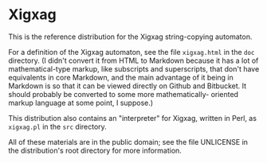 Xigxag
======

This is the reference distribution for the Xigxag string-copying automaton.

For a definition of the Xigxag automaton, see the file `xigxag.html` in
the `doc` directory.  (I didn't convert it from HTML to Markdown because
it has a lot of mathematical-type markup, like subscripts and superscripts,
that don't have equivalents in core Markdown, and the main advantage of it
being in Markdown is so that it can be viewed directly on Github and
Bitbucket.  It should probably be converted to some more mathematically-
oriented markup language at some point, I suppose.)

This distribution also contains an "interpreter" for Xigxag, written in
Perl, as `xigxag.pl` in the `src` directory.

All of these materials are in the public domain; see the file UNLICENSE
in the distribution's root directory for more information.
